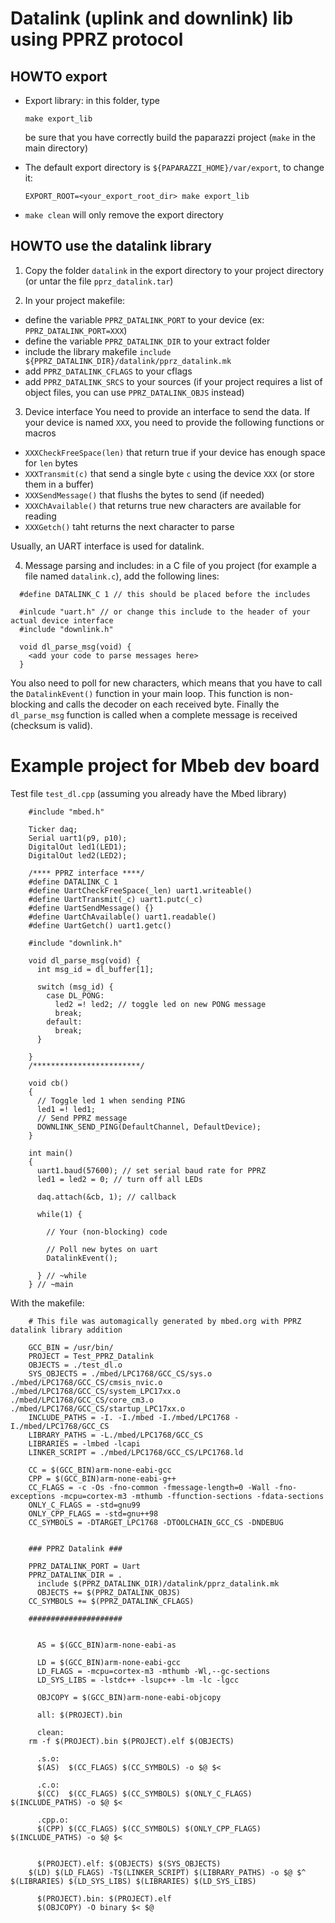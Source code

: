 Datalink (uplink and downlink) lib using PPRZ protocol
======================================================

HOWTO export
------------

- Export library: in this folder, type
  ```
  make export_lib
  ```
  be sure that you have correctly build the paparazzi project (`make` in the main directory)

- The default export directory is `${PAPARAZZI_HOME}/var/export`, to change it:
  ```
  EXPORT_ROOT=<your_export_root_dir> make export_lib
  ```

- `make clean` will only remove the export directory

HOWTO use the datalink library
------------------------------

1. Copy the folder `datalink` in the export directory to your project directory (or untar the file `pprz_datalink.tar`)

2. In your project makefile:
  * define the variable `PPRZ_DATALINK_PORT` to your device (ex: `PPRZ_DATALINK_PORT=XXX`)
  * define the variable `PPRZ_DATALINK_DIR` to your extract folder
  * include the library makefile `include ${PPRZ_DATALINK_DIR}/datalink/pprz_datalink.mk`
  * add `PPRZ_DATALINK_CFLAGS` to your cflags
  * add `PPRZ_DATALINK_SRCS` to your sources (if your project requires a list of object files, you can use `PPRZ_DATALINK_OBJS` instead)

3. Device interface
  You need to provide an interface to send the data. If your device is named `XXX`, you need to provide the following functions or macros
  * `XXXCheckFreeSpace(len)` that return true if your device has enough space for `len` bytes
  * `XXXTransmit(c)` that send a single byte `c` using the device `XXX` (or store them in a buffer)
  * `XXXSendMessage()` that flushs the bytes to send (if needed)
  * `XXXChAvailable()` that returns true new characters are available for reading
  * `XXXGetch()` taht returns the next character to parse

  Usually, an UART interface is used for datalink.

4. Message parsing and includes:
  in a C file of you project (for example a file named `datalink.c`), add the following lines:
  ```
    #define DATALINK_C 1 // this should be placed before the includes

    #inlcude "uart.h" // or change this include to the header of your actual device interface
    #include "downlink.h"

    void dl_parse_msg(void) {
      <add your code to parse messages here>
    }
  ```
  You also need to poll for new characters, which means that you have to call the `DatalinkEvent()` function in your main loop.
  This function is non-blocking and calls the decoder on each received byte. Finally the `dl_parse_msg` function is called when a complete message is received (checksum is valid).

Example project for Mbeb dev board
==================================

Test file `test_dl.cpp` (assuming you already have the Mbed library)
```
    #include "mbed.h"

    Ticker daq;
    Serial uart1(p9, p10);
    DigitalOut led1(LED1);
    DigitalOut led2(LED2);

    /**** PPRZ interface ****/
    #define DATALINK_C 1
    #define UartCheckFreeSpace(_len) uart1.writeable()
    #define UartTransmit(_c) uart1.putc(_c)
    #define UartSendMessage() {}
    #define UartChAvailable() uart1.readable()
    #define UartGetch() uart1.getc()

    #include "downlink.h"

    void dl_parse_msg(void) {
      int msg_id = dl_buffer[1];

      switch (msg_id) {
        case DL_PONG:
          led2 =! led2; // toggle led on new PONG message
          break;
        default:
          break;
      }

    }
    /************************/

    void cb()
    {
      // Toggle led 1 when sending PING
      led1 =! led1;
      // Send PPRZ message
      DOWNLINK_SEND_PING(DefaultChannel, DefaultDevice);
    }

    int main()
    {
      uart1.baud(57600); // set serial baud rate for PPRZ
      led1 = led2 = 0; // turn off all LEDs

      daq.attach(&cb, 1); // callback

      while(1) {

        // Your (non-blocking) code

        // Poll new bytes on uart
        DatalinkEvent();

      } // ~while
    } // ~main
```

With the makefile:
```
    # This file was automagically generated by mbed.org with PPRZ datalink library addition

    GCC_BIN = /usr/bin/
    PROJECT = Test_PPRZ_Datalink
    OBJECTS = ./test_dl.o
    SYS_OBJECTS = ./mbed/LPC1768/GCC_CS/sys.o ./mbed/LPC1768/GCC_CS/cmsis_nvic.o ./mbed/LPC1768/GCC_CS/system_LPC17xx.o ./mbed/LPC1768/GCC_CS/core_cm3.o ./mbed/LPC1768/GCC_CS/startup_LPC17xx.o
    INCLUDE_PATHS = -I. -I./mbed -I./mbed/LPC1768 -I./mbed/LPC1768/GCC_CS
    LIBRARY_PATHS = -L./mbed/LPC1768/GCC_CS
    LIBRARIES = -lmbed -lcapi
    LINKER_SCRIPT = ./mbed/LPC1768/GCC_CS/LPC1768.ld

    CC = $(GCC_BIN)arm-none-eabi-gcc
    CPP = $(GCC_BIN)arm-none-eabi-g++
    CC_FLAGS = -c -Os -fno-common -fmessage-length=0 -Wall -fno-exceptions -mcpu=cortex-m3 -mthumb -ffunction-sections -fdata-sections
    ONLY_C_FLAGS = -std=gnu99
    ONLY_CPP_FLAGS = -std=gnu++98
    CC_SYMBOLS = -DTARGET_LPC1768 -DTOOLCHAIN_GCC_CS -DNDEBUG


    ### PPRZ Datalink ###

    PPRZ_DATALINK_PORT = Uart
    PPRZ_DATALINK_DIR = .
      include $(PPRZ_DATALINK_DIR)/datalink/pprz_datalink.mk
      OBJECTS += $(PPRZ_DATALINK_OBJS)
    CC_SYMBOLS += $(PPRZ_DATALINK_CFLAGS)

    #####################


      AS = $(GCC_BIN)arm-none-eabi-as

      LD = $(GCC_BIN)arm-none-eabi-gcc
      LD_FLAGS = -mcpu=cortex-m3 -mthumb -Wl,--gc-sections
      LD_SYS_LIBS = -lstdc++ -lsupc++ -lm -lc -lgcc

      OBJCOPY = $(GCC_BIN)arm-none-eabi-objcopy

      all: $(PROJECT).bin

      clean:
    rm -f $(PROJECT).bin $(PROJECT).elf $(OBJECTS)

      .s.o:
      $(AS)  $(CC_FLAGS) $(CC_SYMBOLS) -o $@ $<

      .c.o:
      $(CC)  $(CC_FLAGS) $(CC_SYMBOLS) $(ONLY_C_FLAGS)   $(INCLUDE_PATHS) -o $@ $<

      .cpp.o:
      $(CPP) $(CC_FLAGS) $(CC_SYMBOLS) $(ONLY_CPP_FLAGS) $(INCLUDE_PATHS) -o $@ $<


      $(PROJECT).elf: $(OBJECTS) $(SYS_OBJECTS)
    $(LD) $(LD_FLAGS) -T$(LINKER_SCRIPT) $(LIBRARY_PATHS) -o $@ $^ $(LIBRARIES) $(LD_SYS_LIBS) $(LIBRARIES) $(LD_SYS_LIBS)

      $(PROJECT).bin: $(PROJECT).elf
      $(OBJCOPY) -O binary $< $@
```
